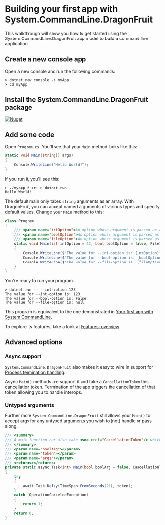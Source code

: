 # Building your first app with System.CommandLine.DragonFruit

This walkthrough will show you how to get started using the System.CommandLine.DragonFruit app model to build a command line application.

## Create a new console app

Open a new console and run the following commands:

```console
> dotnet new console -o myApp
> cd myApp
```

## Install the System.CommandLine.DragonFruit package

[![Nuget](https://img.shields.io/nuget/v/System.CommandLine.DragonFruit.svg)](https://nuget.org/packages/System.CommandLine.DragonFruit)

## Add some code

Open `Program.cs`. You'll see that your `Main` method looks like this:

```csharp
static void Main(string[] args)
{
    Console.WriteLine("Hello World!");
}
```

If you run it, you'll see this:

```console
> ./myapp # or: > dotnet run
Hello World!
```

The default main only takes `string` arguments as an array. With DragonFruit, you can accept named arguments of various types and specify default values. Change your `Main` method to this:

```csharp
class Program
{
    /// <param name="intOption">An option whose argument is parsed as an int</param>
    /// <param name="boolOption">An option whose argument is parsed as a bool</param>
    /// <param name="fileOption">An option whose argument is parsed as a FileInfo</param>
    static void Main(int intOption = 42, bool boolOption = false, FileInfo fileOption = null)
    {
        Console.WriteLine($"The value for --int-option is: {intOption}");
        Console.WriteLine($"The value for --bool-option is: {boolOption}");
        Console.WriteLine($"The value for --file-option is: {fileOption?.FullName ?? "null"}");
    }
}
```

You're ready to run your program.

```console
> dotnet run -- --int-option 123
The value for --int-option is: 123
The value for --bool-option is: False
The value for --file-option is: null
```

This program is equivalent to the one demonstrated in [Your first app with System.CommandLine](Your-first-app-with-System-CommandLine.md).

To explore its features, take a look at [Features: overview](Features-overview.md)


## Advanced options

### Async support

`System.CommandLine.DragonFruit` also makes it easy to wire in support for [Process termination handling](Process-termination-handling.md).

Async `Main()` methods are support it and take a `CancellationToken` this cancellation token. Termination of the app triggers the cancellation of that token allowing you to handle interops.

### Untyped arguments

Further more `System.CommandLine.DragonFruit` still allows your `Main()` to accept args for any untyped arguments you wish to (not) handle or pass along.


```csharp
/// <summary>
/// A main function can also take <see cref="CancellationToken"/> which is hooked up to support termination (e.g CTRL+C)
/// </summary>
/// <param name="boolArg"></param>
/// <param name="token"></param>
/// <param name="args"></param>
/// <returns></returns>
private static async Task<int> Main(bool boolArg = false, CancellationToken token = default, string[] args = null)
{
	try
	{
		await Task.Delay(TimeSpan.FromSeconds(20), token);
	}
	catch (OperationCanceledException)
	{
		return 1;
	}
	return 0;
}
```
